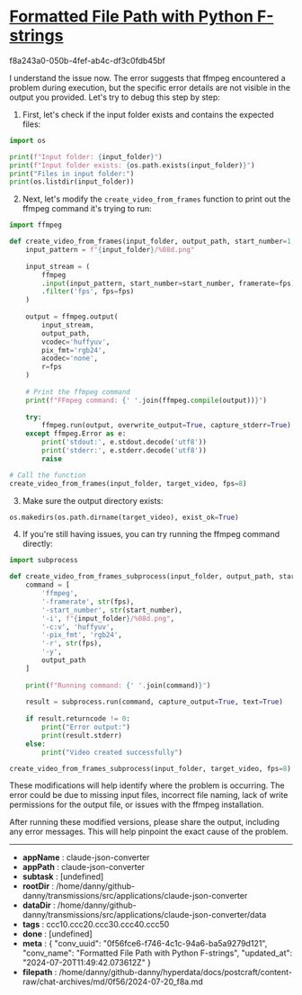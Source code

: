 # [Formatted File Path with Python F-strings](https://claude.ai/chat/0f56fce6-f746-4c1c-94a6-ba5a9279d121)

f8a243a0-050b-4fef-ab4c-df3c0fdb45bf

 I understand the issue now. The error suggests that ffmpeg encountered a problem during execution, but the specific error details are not visible in the output you provided. Let's try to debug this step by step:

1. First, let's check if the input folder exists and contains the expected files:

```python
import os

print(f"Input folder: {input_folder}")
print(f"Input folder exists: {os.path.exists(input_folder)}")
print("Files in input folder:")
print(os.listdir(input_folder))
```

2. Next, let's modify the `create_video_from_frames` function to print out the ffmpeg command it's trying to run:

```python
import ffmpeg

def create_video_from_frames(input_folder, output_path, start_number=1, fps=8):
    input_pattern = f"{input_folder}/%08d.png"
    
    input_stream = (
        ffmpeg
        .input(input_pattern, start_number=start_number, framerate=fps)
        .filter('fps', fps=fps)
    )
    
    output = ffmpeg.output(
        input_stream,
        output_path,
        vcodec='huffyuv',
        pix_fmt='rgb24',
        acodec='none',
        r=fps
    )
    
    # Print the ffmpeg command
    print(f"FFmpeg command: {' '.join(ffmpeg.compile(output))}")
    
    try:
        ffmpeg.run(output, overwrite_output=True, capture_stderr=True)
    except ffmpeg.Error as e:
        print('stdout:', e.stdout.decode('utf8'))
        print('stderr:', e.stderr.decode('utf8'))
        raise

# Call the function
create_video_from_frames(input_folder, target_video, fps=8)
```

3. Make sure the output directory exists:

```python
os.makedirs(os.path.dirname(target_video), exist_ok=True)
```

4. If you're still having issues, you can try running the ffmpeg command directly:

```python
import subprocess

def create_video_from_frames_subprocess(input_folder, output_path, start_number=1, fps=8):
    command = [
        'ffmpeg',
        '-framerate', str(fps),
        '-start_number', str(start_number),
        '-i', f"{input_folder}/%08d.png",
        '-c:v', 'huffyuv',
        '-pix_fmt', 'rgb24',
        '-r', str(fps),
        '-y',
        output_path
    ]
    
    print(f"Running command: {' '.join(command)}")
    
    result = subprocess.run(command, capture_output=True, text=True)
    
    if result.returncode != 0:
        print("Error output:")
        print(result.stderr)
    else:
        print("Video created successfully")

create_video_from_frames_subprocess(input_folder, target_video, fps=8)
```

These modifications will help identify where the problem is occurring. The error could be due to missing input files, incorrect file naming, lack of write permissions for the output file, or issues with the ffmpeg installation.

After running these modified versions, please share the output, including any error messages. This will help pinpoint the exact cause of the problem.

---

* **appName** : claude-json-converter
* **appPath** : claude-json-converter
* **subtask** : [undefined]
* **rootDir** : /home/danny/github-danny/transmissions/src/applications/claude-json-converter
* **dataDir** : /home/danny/github-danny/transmissions/src/applications/claude-json-converter/data
* **tags** : ccc10.ccc20.ccc30.ccc40.ccc50
* **done** : [undefined]
* **meta** : {
  "conv_uuid": "0f56fce6-f746-4c1c-94a6-ba5a9279d121",
  "conv_name": "Formatted File Path with Python F-strings",
  "updated_at": "2024-07-20T11:49:42.073612Z"
}
* **filepath** : /home/danny/github-danny/hyperdata/docs/postcraft/content-raw/chat-archives/md/0f56/2024-07-20_f8a.md